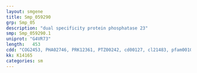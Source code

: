 ```yaml
---
layout: smgene
title: Smp_059290
grp: Smp_05
description: "dual specificity protein phosphatase 23"
smp: Smp_059290.1
uniprot: "G4VR73"
length:   453
cdd: "COG2453, PHA02746, PRK12361, PTZ00242, cd00127, cl21483, pfam00102, pfam00782, smart00194, smart00195"
kk: K14165
categories: sm
---
```

